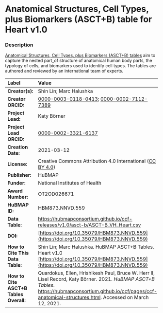 # Anatomical Structures, Cell Types, plus Biomarkers (ASCT+B) table for Heart v1.0

### Description
[Anatomical Structures, Cell Types, plus Biomarkers (ASCT+B) tables](https://hubmapconsortium.github.io/ccf/pages/ccf-anatomical-structures.html) aim to capture the nested part_of structure of anatomical human body parts, the typology of cells, and biomarkers used to identify cell types. The tables are authored and reviewed by an international team of experts.

| Label | Value |
| :------------- |:-------------|
| **Creator(s):** | Shin Lin; Marc Halushka |
| **Creator ORCID:** | [0000-0003-0118-0413](https://orcid.org/0000-0003-0118-0413); [0000-0002-7112-7389](https://orcid.org/0000-0002-7112-7389) |
| **Project Lead:** | Katy B&ouml;rner |
| **Project Lead ORCID:** | [0000-0002-3321-6137](https://orcid.org/0000-0002-3321-6137) |
| **Creation Date:** | 2021-03-12 |
| **License:** | Creative Commons Attribution 4.0 International ([CC BY 4.0](https://creativecommons.org/licenses/by/4.0/)) |
| **Publisher:** | HuBMAP |
| **Funder:** | National Institutes of Health |
| **Award Number:** | OT2OD026671 |
| **HuBMAP ID:** | HBM873.NNVD.559 |
| **Data Table:** | https://hubmapconsortium.github.io/ccf-releases/v1.0/asct-b/ASCT-B_VH_Heart.csv |
| **DOI:** | [https://doi.org/10.35079/HBM873.NNVD.559](https://doi.org/10.35079/HBM873.NNVD.559) |
| **How to Cite This Data Table:** | Shin Lin; Marc Halushka. HuBMAP ASCT+B Tables. Heart v1.0 [https://doi.org/10.35079/HBM873.NNVD.559](https://doi.org/10.35079/HBM873.NNVD.559) |
| **How to Cite ASCT+B Tables Overall:** | Quardokus, Ellen, Hrishikesh Paul, Bruce W. Herr II, Lisel Record, Katy B&ouml;rner. 2021. *HuBMAP ASCT+B Tables*. https://hubmapconsortium.github.io/ccf/pages/ccf-anatomical-structures.html. Accessed on March 12, 2021. |